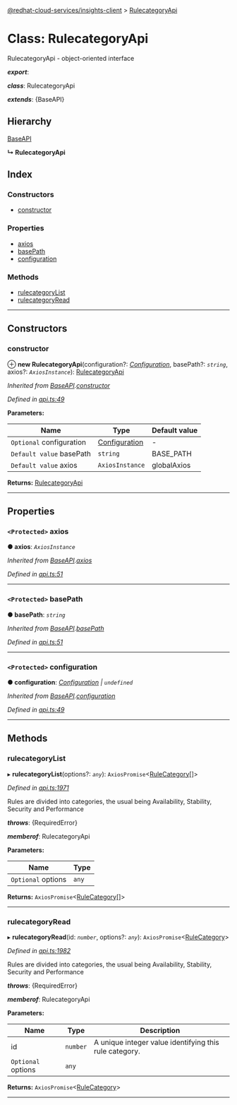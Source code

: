 [@redhat-cloud-services/insights-client](../README.md) > [RulecategoryApi](../classes/rulecategoryapi.md)

# Class: RulecategoryApi

RulecategoryApi - object-oriented interface

*__export__*: 

*__class__*: RulecategoryApi

*__extends__*: {BaseAPI}

## Hierarchy

 [BaseAPI](baseapi.md)

**↳ RulecategoryApi**

## Index

### Constructors

* [constructor](rulecategoryapi.md#constructor)

### Properties

* [axios](rulecategoryapi.md#axios)
* [basePath](rulecategoryapi.md#basepath)
* [configuration](rulecategoryapi.md#configuration)

### Methods

* [rulecategoryList](rulecategoryapi.md#rulecategorylist)
* [rulecategoryRead](rulecategoryapi.md#rulecategoryread)

---

## Constructors

<a id="constructor"></a>

###  constructor

⊕ **new RulecategoryApi**(configuration?: *[Configuration](configuration.md)*, basePath?: *`string`*, axios?: *`AxiosInstance`*): [RulecategoryApi](rulecategoryapi.md)

*Inherited from [BaseAPI](baseapi.md).[constructor](baseapi.md#constructor)*

*Defined in [api.ts:49](https://github.com/RedHatInsights/javascript-clients/blob/master/packages/insights/api.ts#L49)*

**Parameters:**

| Name | Type | Default value |
| ------ | ------ | ------ |
| `Optional` configuration | [Configuration](configuration.md) | - |
| `Default value` basePath | `string` |  BASE_PATH |
| `Default value` axios | `AxiosInstance` |  globalAxios |

**Returns:** [RulecategoryApi](rulecategoryapi.md)

___

## Properties

<a id="axios"></a>

### `<Protected>` axios

**● axios**: *`AxiosInstance`*

*Inherited from [BaseAPI](baseapi.md).[axios](baseapi.md#axios)*

*Defined in [api.ts:51](https://github.com/RedHatInsights/javascript-clients/blob/master/packages/insights/api.ts#L51)*

___
<a id="basepath"></a>

### `<Protected>` basePath

**● basePath**: *`string`*

*Inherited from [BaseAPI](baseapi.md).[basePath](baseapi.md#basepath)*

*Defined in [api.ts:51](https://github.com/RedHatInsights/javascript-clients/blob/master/packages/insights/api.ts#L51)*

___
<a id="configuration"></a>

### `<Protected>` configuration

**● configuration**: *[Configuration](configuration.md) \| `undefined`*

*Inherited from [BaseAPI](baseapi.md).[configuration](baseapi.md#configuration)*

*Defined in [api.ts:49](https://github.com/RedHatInsights/javascript-clients/blob/master/packages/insights/api.ts#L49)*

___

## Methods

<a id="rulecategorylist"></a>

###  rulecategoryList

▸ **rulecategoryList**(options?: *`any`*): `AxiosPromise`<[RuleCategory](../interfaces/rulecategory.md)[]>

*Defined in [api.ts:1971](https://github.com/RedHatInsights/javascript-clients/blob/master/packages/insights/api.ts#L1971)*

Rules are divided into categories, the usual being Availability, Stability, Security and Performance

*__throws__*: {RequiredError}

*__memberof__*: RulecategoryApi

**Parameters:**

| Name | Type |
| ------ | ------ |
| `Optional` options | `any` |

**Returns:** `AxiosPromise`<[RuleCategory](../interfaces/rulecategory.md)[]>

___
<a id="rulecategoryread"></a>

###  rulecategoryRead

▸ **rulecategoryRead**(id: *`number`*, options?: *`any`*): `AxiosPromise`<[RuleCategory](../interfaces/rulecategory.md)>

*Defined in [api.ts:1982](https://github.com/RedHatInsights/javascript-clients/blob/master/packages/insights/api.ts#L1982)*

Rules are divided into categories, the usual being Availability, Stability, Security and Performance

*__throws__*: {RequiredError}

*__memberof__*: RulecategoryApi

**Parameters:**

| Name | Type | Description |
| ------ | ------ | ------ |
| id | `number` |  A unique integer value identifying this rule category. |
| `Optional` options | `any` |

**Returns:** `AxiosPromise`<[RuleCategory](../interfaces/rulecategory.md)>

___

